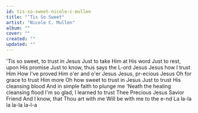 ```yaml
---
id: tis-so-sweet-nicole-c-mullen
title: "’Tis So Sweet"
artist: "Nicole C. Mullen"
album: ""
cover: ""
created: ""
updated: ""
---
```


'Tis so sweet, to trust in Jesus
Just to take Him at His word
Just to rest, upon His promise
Just to know, thus says the L-ord
Jesus Jesus how I trust Him
How I've proved Him o'er and o'er
Jesus Jesus, pr-ecious Jesus
Oh for grace to trust Him more
Oh how sweet to trust in Jesus
Just to trust His cleansing blood
And in simple faith to plunge me
'Neath the healing cleansing flood
I'm so glad, I learned to trust Thee
Precious Jesus Savior Friend
And I know, that Thou art with me
Will be with me to the e-nd
La la-la la la-la la-l-a